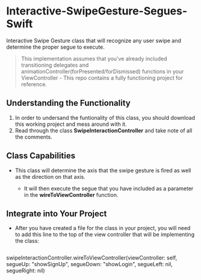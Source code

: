 # Interactive-SwipeGesture-Segues-Swift
Interactive Swipe Gesture class that will recognize any user swipe and determine the proper segue to execute.


> This implementation assumes that you've already included transitioning delegates and animationController(forPresented/forDismissed) functions in your ViewController - This repo contains a fully functioning project for reference.

## Understanding the Functionality

1. In order to undersand the funtionality of this class, you should download this working project and mess around with it. 
2. Read through the class **SwipeInteractionController** and take note of all the comments.

## Class Capabilities

* This class will determine the axis that the swipe gesture is fired as well as the direction on that axis.

   * It will then execute the segue that you have included as a parameter in the **wireToViewController** function.

## Integrate into Your Project

* After you have created a file for the class in your project, you will need to add this line to the top of the view controller that will be implementing the class:

    > ```swift
swipeInteractionController.wireToViewController(viewController: self, segueUp: "showSignUp", segueDown: "showLogin", segueLeft: nil, segueRight: nil)
```
